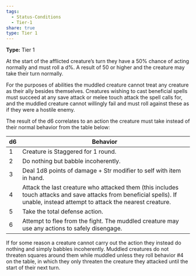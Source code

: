 ```yaml
---
tags:
  - Status-Conditions
  - Tier-1
share: true
type: Tier 1
---
```


**Type:** Tier 1

At the start of the afflicted creature’s turn they have a 50% chance of acting normally and must roll a d%. A result of 50 or higher and the creature may take their turn normally.

For the purposes of abilities the muddled creature cannot treat any creature as their ally besides themselves. Creatures wishing to cast beneficial spells must succeed at any save attack or melee touch attack the spell calls for, and the muddled creature cannot willingly fail and must roll against these as if they were a hostile enemy.

The result of the d6 correlates to an action the creature must take instead of their normal behavior from the table below:


|d6|Behavior|
|---|---|
|1|Creature is Staggered for 1 round.|
|2|Do nothing but babble incoherently.|
|3|Deal 1d8 points of damage + Str modifier to self with item in hand.|
|4|Attack the last creature who attacked them (this includes touch attacks and save attacks from beneficial spells). If unable, instead attempt to attack the nearest creature.|
|5|Take the total defense action.|
|6|Attempt to flee from the fight. The muddled creature may use any actions to safely disengage.|

If for some reason a creature cannot carry out the action they instead do nothing and simply babbles incoherently. Muddled creatures do not threaten squares around them while muddled unless they roll behavior #4 on the table, in which they only threaten the creature they attacked until the start of their next turn.